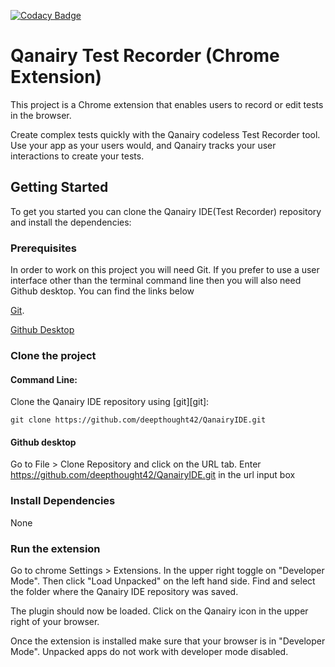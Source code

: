 [![Codacy Badge](https://api.codacy.com/project/badge/Grade/db7f804418df427c864c05c3622f9b56)](https://www.codacy.com?utm_source=github.com&amp;utm_medium=referral&amp;utm_content=deepthought42/QanairyIDE&amp;utm_campaign=Badge_Grade)

# Qanairy Test Recorder (Chrome Extension)

This project is a Chrome extension that enables users to record or edit tests in the browser.

Create complex tests quickly with the Qanairy codeless Test Recorder tool. Use your app as your users would, and Qanairy tracks your user interactions to create your tests.

## Getting Started

To get you started you can clone the Qanairy IDE(Test Recorder) repository and install the dependencies:

### Prerequisites

In order to work on this project you will need Git. If you prefer to use a user interface other than the terminal command line then you will also need Github desktop. You can find the links below

 [Git](http://git-scm.com/).

 [Github Desktop](https://desktop.github.com/)

### Clone the project

#### Command Line:
Clone the Qanairy IDE repository using [git][git]:

```
git clone https://github.com/deepthought42/QanairyIDE.git
```

#### Github desktop

Go to File > Clone Repository and click on the URL tab. Enter  https://github.com/deepthought42/QanairyIDE.git in the url input box

### Install Dependencies

  None

### Run the extension

  Go to chrome Settings > Extensions. In the upper right toggle on "Developer Mode". Then click "Load Unpacked" on the left hand side. Find and select the folder where the Qanairy IDE repository was saved.
  
  The plugin should now be loaded. Click on the Qanairy icon in the upper right of your browser.

  Once the extension is installed make sure that your browser is in "Developer Mode". Unpacked apps do not work with developer mode disabled.